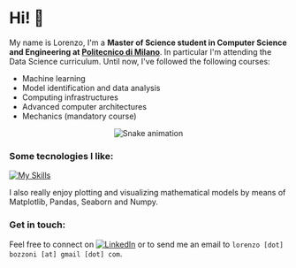 # Hi! 👋
My name is Lorenzo, I'm a **Master of Science student in Computer Science and Engineering at [Politecnico di Milano](www.polimi.it)**. In particular I'm attending the Data Science curriculum. 
Until now, I've followed the following courses:
- Machine learning
- Model identification and data analysis
- Computing infrastructures
- Advanced computer architectures
- Mechanics (mandatory course)

<div align="center">
<img src="https://raw.githubusercontent.com/LorenzoBozzoni/LorenzoBozzoni/output/github-contribution-grid-snake-dark.svg" alt="Snake animation" />
</div>



### Some tecnologies I like:
[![My Skills](https://skillicons.dev/icons?i=cpp,cs,python,js,html,css,latex,docker)](https://skillicons.dev)

I also really enjoy plotting and visualizing mathematical models by means of Matplotlib, Pandas, Seaborn and Numpy.

### Get in touch:
Feel free to connect on [![LinkedIn](https://img.shields.io/badge/-LinkedIn-blue?style=flat&logo=Linkedin&logoColor=white)](https://github.com/LorenzoBozzoni) or to send me an email to `lorenzo [dot] bozzoni [at] gmail [dot] com`.
